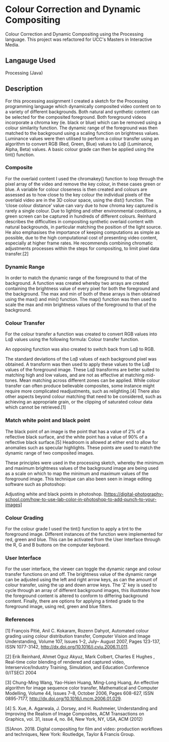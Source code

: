 # Colour Correction and Dynamic Compositing

Colour Correction and Dynamic Compositing using the Processing language. This project was refactored for UCC's Masters in Interactive Media.

## Langauge Used

Processing (Java)


## Description

For this processing assignment I created a sketch for the Processing programming language which dynamically composited video content on to a variety of different backgrounds. Both natural and synthetic content can be selected for the composited foreground. Both foreground videos incorporate a chroma key (ie. black or blue) which can be removed using a colour similarity function. The dynamic range of the foreground was then matched to the background using a scaling function on brightness values. Luminance values were then utilised to perform a colour transfer using an algorithm to convert RGB (Red, Green, Blue) values to Lɑβ (Luminance, Alpha, Beta) values. A basic colour grade can then be applied using the tint() function.

### Composite

For the overlaid content I used the chromakey() function to loop through the pixel array of the video and remove the key colour, in these cases green or blue. A variable for colour closeness is then created and colours are assessed as to how close to the key colour the individual pixels of the overlaid video are in the 3D colour space, using the dist() function. The ‘close colour distance’ value can vary due to how chroma key captured is rarely a single colour. Due to lighting and other environmental conditions, a green screen can be captured in hundreds of different colours. Reinhard describes the difficulties in compositing synthetic overlaid content with natural backgrounds, in particular matching the position of the light source. He also emphasises the importance of keeping computations as simple as possible, due to the high computational cost of presenting video content, especially at higher frame rates. He recommends combining chromatic adjustments processes within the steps for compositing, to limit pixel data transfer.[2]

### Dynamic Range
 
In order to match the dynamic range of the foreground to that of the background. A function was created whereby two arrays are created containing the brightness value of every pixel for both the foreground and the background. The max and min of both of these arrays is then obtained using the max() and min() function. The map() function was then used to scale the max and min brightness values of the foreground to that of the background.

### Colour Transfer

For the colour transfer a function was created to convert RGB values into Lɑβ values using the following formula:
Colour transfer function.

An opposing function was also created to switch back from Lɑβ to RGB.

The standard deviations of the Lɑβ values of each background pixel was obtained. A transform was then used to apply these values to the Lɑβ values of the foreground image. These Lɑβ transforms are better suited to matching high and low values, and are not as effective at matching mid-tones. Mean matching across different zones can be applied. While colour transfer can often produce believable composites, some instance might require more complicated readjustments, such as relighting.[4] There also other aspects beyond colour matching that need to be considered, such as achieving an appropriate grain, or the clipping of saturated colour data which cannot be retrieved.[1]


### Match white point and black point

The black point of an image is the point that has a value of 2% of a reflective black surface, and the white point has a value of 90% of a reflective black surface.[5] Headroom is allowed at either end to allow for anomalies such as specular highlights. These points are used to match the dynamic range of two composited images.

These principles were used in the processing sketch, whereby the minimum and maximum brightness values of the background image are being used as a scale on which to map the minimum and maximum values of the foreground image. This technique can also been seen in image editing software such as photoshop:

Adjusting white and black points in photoshop. [https://digital-photography-school.com/how-to-use-lab-color-in-photoshop-to-add-punch-to-your-images]

### Colour Grading

For the colour grade I used the tint() function to apply a tint to the foreground image. Different instances of the function were implemented for red, green and blue. This can be activated from the User Interface through the R, G and B buttons on the computer keyboard.

### User Interface

For the user interface, the viewer can toggle the dynamic range and colour transfer functions on and off. The brightness value of the dynamic range can be adjusted using the left and right arrow keys, as can the amount of colour transfer, using the up and down arrow keys. The ‘Z’ key is used to cycle through an array of different background images, this illustrates how the foreground content is altered to conform to differing background content. Finally, there are options for applying a tinted grade to the foreground image, using red, green and blue filters.
 
### References

[1] François Pitié, Anil C. Kokaram, Rozenn Dahyot, Automated colour grading using colour distribution transfer, Computer Vision and Image Understanding, Volume 107, Issues 1–2, July– August 2007, Pages 123-137, ISSN 1077-3142, http://dx.doi.org/10.1016/j.cviu.2006.11.011.

[2] Erik Reinhard, Ahmet Oguz Akyuz, Mark Colbert, Charles E Hughes , Real-time color blending of rendered and captured video, Interservice/Industry Training, Simulation, and Education Conference (I/ITSEC) 2004

[3] Chung-Ming Wang, Yao-Hsien Huang, Ming-Long Huang, An effective algorithm for image sequence color transfer, Mathematical and Computer Modelling, Volume 44, Issues 7–8, October 2006, Pages 608-627, ISSN 0895-7177, http://dx.doi.org/10.1016/j.mcm.2006.01.029.

[4] S. Xue, A. Agarwala, J. Dorsey, and H. Rushmeier, Understanding and Improving the Realism of Image Composites, ACM Transactions on Graphics, vol. 31, issue 4, no. 84, New York, NY, USA, ACM (2012)

[5]Anon. 2018. Digital compositing for film and video: production workflows and techniques, New York: Routledge, Taylor & Francis Group.
